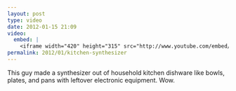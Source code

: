 ```yaml
---
layout: post
type: video
date: 2012-01-15 21:09
video: 
  embed: |
    <iframe width="420" height="315" src="http://www.youtube.com/embed/tCeYMpu3oXg" frameborder="0" allowfullscreen></iframe>
permalink: 2012/01/kitchen-synthesizer
---
```


This guy made a synthesizer out of household kitchen dishware like bowls, plates, and pans with leftover electronic equipment. Wow.

